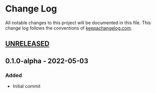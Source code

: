 # Change Log
All notable changes to this project will be documented in this file. This change log follows the conventions of [keepachangelog.com](http://keepachangelog.com/).

## [UNRELEASED]

## 0.1.0-alpha - 2022-05-03
### Added
- Initial commit

[UNRELEASED]:  https://github.com/gethop-dev/session.re-frame.cognito/compare/v0.1.0-alpha...HEAD
[0.1.0]: https://github.com/gethop-dev/session.re-frame.cognito/releases/tag/v0.1.0-alpha
